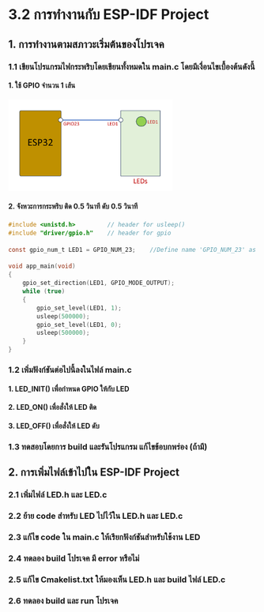 # 3.2 การทำงานกับ ESP-IDF Project

## 1. การทำงานตามสภาวะเริ่มต้นของโปรเจค

### 1.1 เขียนโปรแกรมไฟกระพริบโดยเขียนทั้งหมดใน  main.c  โดยมีเงื่อนไขเบื้องต้นดังนี้

#### 1. ใช้ GPIO จำนวน 1 เส้น

 <img src="Pictures/Fig-01.png" alt="Fig 1" style="width:66%">

#### 2. จังหวะการกระพริบ ติด 0.5 วินาที ดับ 0.5 วินาที


```c
#include <unistd.h>      	// header for usleep()
#include "driver/gpio.h"	// header for gpio

const gpio_num_t LED1 = GPIO_NUM_23; 	//Define name 'GPIO_NUM_23' as 'LED1'

void app_main(void)
{
    gpio_set_direction(LED1, GPIO_MODE_OUTPUT);
    while (true)
    {
        gpio_set_level(LED1, 1);
        usleep(500000);
        gpio_set_level(LED1, 0);
        usleep(500000);
    }
}

```

### 1.2 เพิ่มฟังก์ชันต่อไปนี้ลงในไฟล์ main.c

#### 1. LED_INIT() เพื่อกำหนด GPIO ให้กับ LED

#### 2. LED_ON() เพื่อสั่งให้ LED ติด

#### 3. LED_OFF() เพื่อสั่งให้ LED ดับ

### 1.3 ทดสอบโดยการ build และรันโปรแกรม แก้ไขข้อบกพร่อง (ถ้ามี)

## 2. การเพิ่มไฟล์เข้าไปใน ESP-IDF Project

### 2.1 เพิ่มไฟล์ LED.h และ LED.c

### 2.2 ย้าย code สำหรับ LED ไปไว้ใน LED.h และ LED.c

### 2.3 แก้ไข code ใน main.c ให้เรียกฟังก์ชันสำหรับใช้งาน LED

### 2.4 ทดลอง build โปรเจค มี error หรือไม่

### 2.5 แก้ไข Cmakelist.txt ให้มองเห็น LED.h และ build ไฟล์ LED.c 

### 2.6 ทดลอง build และ run โปรเจค